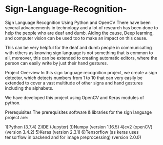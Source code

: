 # Sign-Language-Recognition-
Sign Language Recognition Using Python and OpenCV
There have been several advancements in technology and a lot of research has been done to help the people who are deaf and dumb. Aiding the cause, Deep learning, and computer vision can be used too to make an impact on this cause.

This can be very helpful for the deaf and dumb people in communicating with others as knowing sign language is not something that is common to all, moreover, this can be extended to creating automatic editors, where the person can easily write by just their hand gestures.

Project Overview
In this sign language recognition project, we create a sign detector, which detects numbers from 1 to 10 that can very easily be extended to cover a vast multitude of other signs and hand gestures including the alphabets.

We have developed this project using OpenCV and Keras modules of python.

Prerequisites
The prerequisites software & libraries for the sign language project are:

1)Python (3.7.4)
2)IDE (Jupyter)
3)Numpy (version 1.16.5)
4)cv2 (openCV) (version 3.4.2)
5)Keras (version 2.3.1)
6)Tensorflow (as keras uses tensorflow in backend and for image preprocessing) (version 2.0.0)
